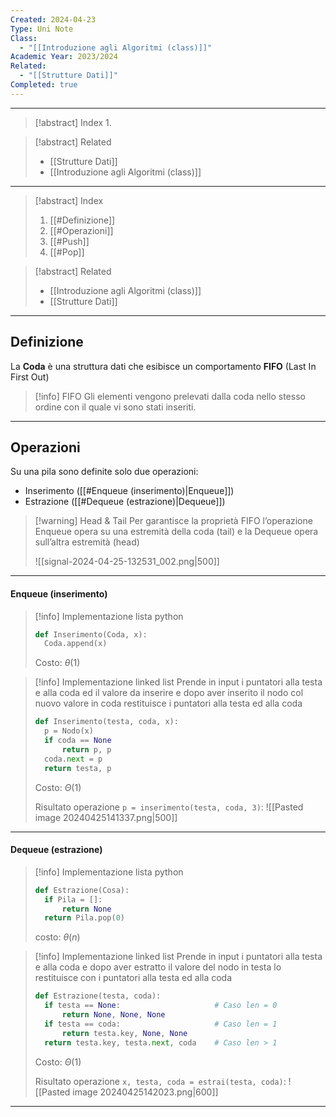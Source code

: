 ```yaml
---
Created: 2024-04-23
Type: Uni Note
Class:
  - "[[Introduzione agli Algoritmi (class)]]"
Academic Year: 2023/2024
Related:
  - "[[Strutture Dati]]"
Completed: true
---
```

---

>[!abstract] Index
>1. 

>[!abstract] Related
>- [[Strutture Dati]]
>- [[Introduzione agli Algoritmi (class)]]

---

>[!abstract] Index
>1. [[#Definizione]]
>2. [[#Operazioni]]
>3. [[#Push]]
>4. [[#Pop]]

>[!abstract] Related
>- [[Introduzione agli Algoritmi (class)]]
>- [[Strutture Dati]]

---
## Definizione 

La **Coda** è una struttura dati che esibisce un comportamento **FIFO** (Last In First Out)

>[!info] FIFO
>Gli elementi vengono prelevati dalla coda nello stesso ordine con il quale vi sono stati inseriti.

---
## Operazioni

Su una pila sono definite solo due operazioni: 
- Inserimento ([[#Enqueue (inserimento)|Enqueue]])
- Estrazione ([[#Dequeue (estrazione)|Dequeue]])

>[!warning] Head & Tail
>Per garantisce la proprietà FIFO l’operazione Enqueue opera su una estremità della coda (tail) e la Dequeue opera sull’altra estremità (head)
>
>![[signal-2024-04-25-132531_002.png|500]]

---
#### Enqueue (inserimento)

>[!info] Implementazione lista python
>
>```python
>def Inserimento(Coda, x):
>	Coda.append(x)
>```
>
>Costo: $\theta(1)$

>[!info] Implementazione linked list
>Prende in input i puntatori alla testa e alla coda ed il valore da inserire e dopo aver inserito il nodo col nuovo valore in coda restituisce i puntatori alla testa ed alla coda
>```python
>def Inserimento(testa, coda, x):
>	p = Nodo(x)
>	if coda == None
>		return p, p
>	coda.next = p
>	return testa, p
>```
>
>Costo: $\Theta(1)$
>
>Risultato operazione `p = inserimento(testa, coda, 3)`:
>![[Pasted image 20240425141337.png|500]]

---
#### Dequeue (estrazione)

>[!info] Implementazione lista python
>
>
>```python
>def Estrazione(Cosa):
>	if Pila = []: 
>		return None
>	return Pila.pop(0)
>```
>
>costo: $\theta(n)$

>[!info] Implementazione linked list
>Prende in input i puntatori alla testa e alla coda e dopo aver estratto il valore del nodo in testa lo restituisce con i puntatori alla testa ed alla coda
>
>```python
>def Estrazione(testa, coda):
>	if testa == None:                     # Caso len = 0
>		return None, None, None
>	if testa == coda:                     # Caso len = 1
>		return testa.key, None, None
>	return testa.key, testa.next, coda    # Caso len > 1
>```
>
>Costo: $\Theta(1)$
>
>Risultato operazione `x, testa, coda = estrai(testa, coda)`:
>![[Pasted image 20240425142023.png|600]]

---